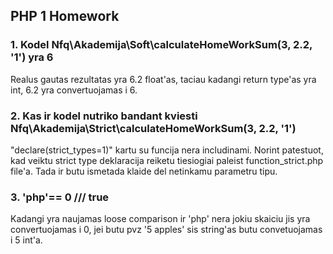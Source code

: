 
## PHP 1 Homework

### 1. Kodel Nfq\Akademija\Soft\calculateHomeWorkSum(3, 2.2, '1') yra 6 

Realus gautas rezultatas yra 6.2 float'as, taciau kadangi return type'as yra int, 6.2 yra convertuojamas i 6.

### 2. Kas ir kodel nutriko bandant kviesti Nfq\Akademija\Strict\calculateHomeWorkSum(3, 2.2, '1')

"declare(strict_types=1)" kartu su funcija nera includinami. Norint patestuot, kad veiktu strict type deklaracija reiketu tiesiogiai paleist function_strict.php file'a. Tada ir butu ismetada klaide del netinkamu parametru tipu.

### 3. 'php'== 0 /// true

Kadangi yra naujamas loose comparison ir 'php' nera jokiu skaiciu jis yra convertuojamas i 0, jei butu pvz '5 apples' sis string'as butu convetuojamas i 5 int'a. 

